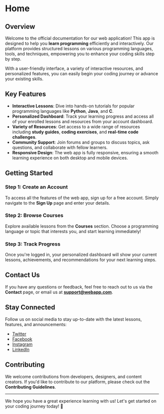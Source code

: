 # Home

## Overview

Welcome to the official documentation for our web application! This app is
designed to help you **learn programming** efficiently and interactively. Our
platform provides structured lessons on various programming languages, tools,
and techniques, empowering you to enhance your coding skills step by step.

With a user-friendly interface, a variety of interactive resources, and
personalized features, you can easily begin your coding journey or advance your
existing skills.

## Key Features

- **Interactive Lessons**: Dive into hands-on tutorials for popular programming
  languages like **Python**, **Java**, and **C**.
- **Personalized Dashboard**: Track your learning progress and access all of
  your enrolled lessons and resources from your account dashboard.
- **Variety of Resources**: Get access to a wide range of resources including
  **study guides**, **coding exercises**, and **real-time code challenges**.
- **Community Support**: Join forums and groups to discuss topics, ask
  questions, and collaborate with fellow learners.
- **Responsive Design**: The web app is fully responsive, ensuring a smooth
  learning experience on both desktop and mobile devices.

## Getting Started

### Step 1: Create an Account

To access all the features of the web app, sign up for a free account. Simply
navigate to the **Sign Up** page and enter your details.

### Step 2: Browse Courses

Explore available lessons from the **Courses** section. Choose a programming
language or topic that interests you, and start learning immediately!

### Step 3: Track Progress

Once you're logged in, your personalized dashboard will show your current
lessons, achievements, and recommendations for your next learning steps.

## Contact Us

If you have any questions or feedback, feel free to reach out to us via the
**Contact** page, or email us at **<support@webapp.com>**.

## Stay Connected

Follow us on social media to stay up-to-date with the latest lessons, features,
and announcements:

- [Twitter](https://twitter.com/webapp)
- [Facebook](https://facebook.com/webapp)
- [Instagram](https://instagram.com/webapp)
- [LinkedIn](https://linkedin.com/company/webapp)

## Contributing

We welcome contributions from developers, designers, and content creators. If
you'd like to contribute to our platform, please check out the **Contributing
Guidelines**.

---

We hope you have a great experience learning with us! Let's get started on your
coding journey today! 🚀
